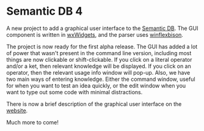 # Semantic DB 4
A new project to add a graphical user interface to the [Semantic DB](https://github.com/GarryMorrison/SemanticDB3.1). The GUI component is written in [wxWidgets](https://www.wxwidgets.org), and the parser uses [winflexbison](https://github.com/lexxmark/winflexbison). 

The project is now ready for the first alpha release. The GUI has added a lot of power that wasn't present in the command line version, including most things are now clickable or shift-clickable. If you click on a literal operator and/or a ket, then relevant knowledge will be displayed. If you click on an operator, then the relevant usage info window will pop-up. Also, we have two main ways of entering knowledge. Either the command window, useful for when you want to test an idea quickly, or the edit window when you want to type out some code with minimal distractions.

There is now a brief description of the graphical user interface on the [website](http://semantic-db.org/gui/index.html).

Much more to come!


